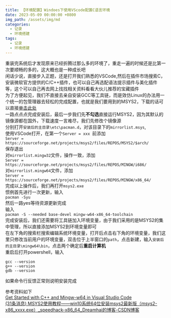 ```yaml
---
title: 【环境配置】Windoes下使用VScode配置C语言环境
date: 2023-05-09 00:00:00 +0800
img_path: /assets/img/md
categories:
  - 记录
  - 环境搭建
tags:
  - 记录
  - 环境搭建
---
```

重装完系统后才发现原来已经折腾过那么多的环境了，重走一遍的时候还是比第一次要顺畅的多的，这大概也是一种成长吧  
闲话少说，直接步入正题，还是打开我们熟悉的VSCode,然后在插件市场搜索C，安装微软官方提供的C/C++插件，也可以自己再选配语法提示插件与美化插件等，这个可以自己再去网上找找相关资料看看大伙儿推荐的宝藏插件  
为了方便起见，我们不直接去亲自安装GCC等工具链，而是效仿Linux的办法用一个统一的包管理器去轻松的完成配置，也就是我们要用到的MSYS2，下载的话可以直接[单击此处](https://github.com/msys2/msys2-installer/releases/download/2022-06-03/msys2-x86_64-20220603.exe)  
一路点点点完成安装后，最后一步我们先**不勾选**直接运行MSYS2，因为其默认的镜像源都在国外，下载速度一言难尽，我们先修改个镜像源  
分别打开`安装后的主目录\etc\pacman.d`，对该目录下的`mirrorlist.msys`,  
使用VSCode打开，在第一个`Server = xxx `前添加  
`Server = https://sourceforge.net/projects/msys2/files/REPOS/MSYS2/$arch/`  
保存退出  
对`mirrorlist.mingw32`文件，操作一致，添加  
`Server = https://sourceforge.net/projects/msys2/files/REPOS/MINGW/i686/`  
对`mirrorlist.mingw64`文件，添加  
`Server = https://sourceforge.net/projects/msys2/files/REPOS/MINGW/x86_64/`  
完成以上操作后，我们再打开`msys2.exe`  
惯例首先进行一次更新，输入  
`pacman -Syu`  
然后一路yes等待资源更新完成  
输入  
`pacman -S --needed base-devel mingw-w64-x86_64-toolchain`  
完成安装后，我们还需要将工具链加入环境变量，由于我们采用的是MSYS2的集中管理，所以直接添加MSYS2到环境变量即可  
在左下角的搜索栏搜索编辑系统环境变量，打开后点击右下角的环境变量，我们这里只修改当前用户的环境变量，双击位于上半窗口的`path`，点击新建，输入`安装后的主目录\mingw64\bin`，点击两个确定后**重启计算机**  
重启后打开powershell，输入  
```text
gcc --version
g++ --version
gdb --version
```
如果命令行反馈正常则说明安装完成  

参考资料如下  
[Get Started with C++ and Mingw-w64 in Visual Studio Code](https://code.visualstudio.com/docs/cpp/config-mingw)  
[(31条消息) MSYS2使用教程——win10系统64位安装msys2最新版（msys2-x86_xxxx.exe）_speedhack-x86_64_Dreamhai的博客-CSDN博客](https://blog.csdn.net/Dreamhai/article/details/109842184)  

